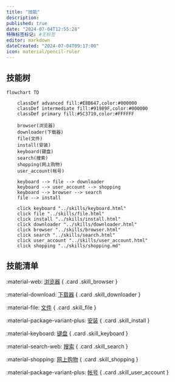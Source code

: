```yaml
---
title: "技能"
description:
published: true
date: "2024-07-04T12:55:28"
特殊标签标记: #无标签
editor: markdown
dateCreated: "2024-07-04T09:17:00"
icon: material/pencil-ruler
---
```


## 技能树

```mermaid
flowchart TD

    classDef advanced fill:#E8B647,color:#000000
    classDef intermediate fill:#91989F,color:#000000
    classDef primary fill:#5C3719,color:#FFFFFF

    browser(浏览器)
    downloader(下载器)
    file(文件)
    install(安装)
    keyboard(键盘)
    search(搜索)
    shopping(网上购物)
    user_account(帐号)

    keyboard --> file --> downloader
    keyboard --> user_account --> shopping
    keyboard --> browser --> search
    file --> install

    click keyboard "../skills/keyboard.html"
    click file "../skills/file.html"
    click install "../skills/install.html"
    click downloader "../skills/downloader.html"
    click browser "../skills/browser.html"
    click search "../skills/search.html"
    click user_account "../skills/user_account.html"
    click shopping "../skills/shopping.md"
```

<!--
<span class="skill_list_icon" markdown="1">
:material-web:{ .browser }
:material-download:{ .downloader }
:material-file:{ .file }
:material-package-variant-plus:{ .install }
:material-keyboard:{ .keyboard }
:material-search-web:{ .search }
:material-shopping:{ .shopping }
:material-package-variant-plus:{ .user_account }
</span>
-->

## 技能清单

<div class="grid" markdown>

:material-web: [浏览器](./browser.md)
{ .card .skill_browser }

:material-download: [下载器](./downloader.md)
{ .card .skill_downloader }

:material-file: [文件](./file.md)
{ .card .skill_file }

:material-package-variant-plus: [安装](./install.md)
{ .card .skill_install }

:material-keyboard: [键盘](./keyboard.md)
{ .card .skill_keyboard }

:material-search-web: [搜索](./search.md)
{ .card .skill_search }

:material-shopping: [网上购物](./shopping.md)
{ .card .skill_shopping }

:material-package-variant-plus: [帐号](./user_account.md)
{ .card .skill_user_account }

</div>
